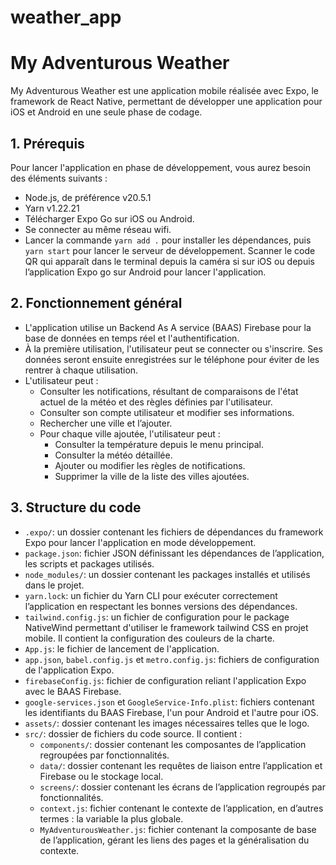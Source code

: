 # weather_app


# My Adventurous Weather

My Adventurous Weather est une application mobile réalisée avec Expo, le framework de React Native, permettant de développer une application pour iOS et Android en une seule phase de codage.

## 1. Prérequis
Pour lancer l'application en phase de développement, vous aurez besoin des éléments suivants :
- Node.js, de préférence v20.5.1
- Yarn v1.22.21
- Télécharger Expo Go sur iOS ou Android.
- Se connecter au même réseau wifi.
- Lancer la commande `yarn add .` pour installer les dépendances, puis `yarn start` pour lancer le serveur de développement. Scanner le code QR qui apparaît dans le terminal depuis la caméra si sur iOS ou depuis l’application Expo go sur Android pour lancer l'application.

## 2. Fonctionnement général
- L'application utilise un Backend As A service (BAAS) Firebase pour la base de données en temps réel et l'authentification.
- À la première utilisation, l'utilisateur peut se connecter ou s'inscrire. Ses données seront ensuite enregistrées sur le téléphone pour éviter de les rentrer à chaque utilisation.
- L'utilisateur peut :
  - Consulter les notifications, résultant de comparaisons de l'état actuel de la météo et des règles définies par l'utilisateur.
  - Consulter son compte utilisateur et modifier ses informations.
  - Rechercher une ville et l’ajouter.
  - Pour chaque ville ajoutée, l'utilisateur peut :
    - Consulter la température depuis le menu principal.
    - Consulter la météo détaillée.
    - Ajouter ou modifier les règles de notifications.
    - Supprimer la ville de la liste des villes ajoutées.

## 3. Structure du code
- `.expo/`: un dossier contenant les fichiers de dépendances du framework Expo pour lancer l'application en mode développement.
- `package.json`: fichier JSON définissant les dépendances de l’application, les scripts et packages utilisés.
- `node_modules/`: un dossier contenant les packages installés et utilisés dans le projet.
- `yarn.lock`: un fichier du Yarn CLI pour exécuter correctement l’application en respectant les bonnes versions des dépendances.
- `tailwind.config.js`: un fichier de configuration pour le package NativeWind permettant d'utiliser le framework tailwind CSS en projet mobile. Il contient la configuration des couleurs de la charte.
- `App.js`: le fichier de lancement de l'application.
- `app.json`, `babel.config.js` et `metro.config.js`: fichiers de configuration de l'application Expo.
- `firebaseConfig.js`: fichier de configuration reliant l'application Expo avec le BAAS Firebase.
- `google-services.json` et `GoogleService-Info.plist`: fichiers contenant les identifiants du BAAS Firebase, l'un pour Android et l'autre pour iOS.
- `assets/`: dossier contenant les images nécessaires telles que le logo.
- `src/`: dossier de fichiers du code source. Il contient :
  - `components/`: dossier contenant les composantes de l’application regroupées par fonctionnalités.
  - `data/`: dossier contenant les requêtes de liaison entre l’application et Firebase ou le stockage local.
  - `screens/`: dossier contenant les écrans de l’application regroupés par fonctionnalités.
  - `context.js`: fichier contenant le contexte de l’application, en d’autres termes : la variable la plus globale.
  - `MyAdventurousWeather.js`: fichier contenant la composante de base de l’application, gérant les liens des pages et la généralisation du contexte.
